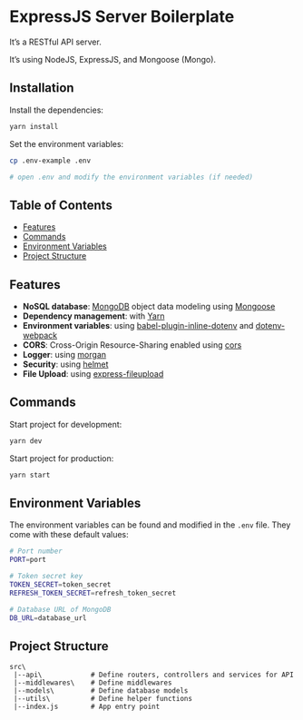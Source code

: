 # ExpressJS Server Boilerplate

It’s a RESTful API server.

It’s using NodeJS, ExpressJS, and Mongoose (Mongo).

## Installation

Install the dependencies:

```bash
yarn install
```

Set the environment variables:

```bash
cp .env-example .env

# open .env and modify the environment variables (if needed)
```

## Table of Contents

- [Features](#features)
- [Commands](#commands)
- [Environment Variables](#environment-variables)
- [Project Structure](#project-structure)

## Features

- **NoSQL database**: [MongoDB](https://www.mongodb.com/) object data modeling using [Mongoose](https://sequelize.org/)
- **Dependency management**: with [Yarn](https://yarnpkg.com)
- **Environment variables**: using [babel-plugin-inline-dotenv](https://github.com/brysgo/babel-plugin-inline-dotenv) and [dotenv-webpack](https://github.com/mrsteele/dotenv-webpack)
- **CORS**: Cross-Origin Resource-Sharing enabled using [cors](https://github.com/expressjs/cors)
- **Logger**: using [morgan](https://github.com/expressjs/morgan)
- **Security**: using [helmet](https://github.com/helmetjs/helmet)
- **File Upload**: using [express-fileupload](https://github.com/richardgirges/express-fileupload)

## Commands

Start project for development:

```bash
yarn dev
```

Start project for production:

```bash
yarn start
```

## Environment Variables

The environment variables can be found and modified in the `.env` file. They come with these default values:

```bash
# Port number
PORT=port

# Token secret key
TOKEN_SECRET=token_secret
REFRESH_TOKEN_SECRET=refresh_token_secret

# Database URL of MongoDB
DB_URL=database_url
```

## Project Structure

```
src\
 |--api\            # Define routers, controllers and services for API
 |--middlewares\    # Define middlewares
 |--models\         # Define database models
 |--utils\          # Define helper functions
 |--index.js        # App entry point
```
